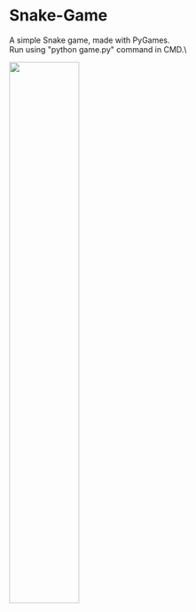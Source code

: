 # Snake-Game
A simple Snake game, made with PyGames.\
Run using "python game.py" command in CMD.\

<img src="https://user-images.githubusercontent.com/122785879/217236483-1a9e1a7f-6814-465d-82a0-20088978762e.png" width=50% height=50%>
